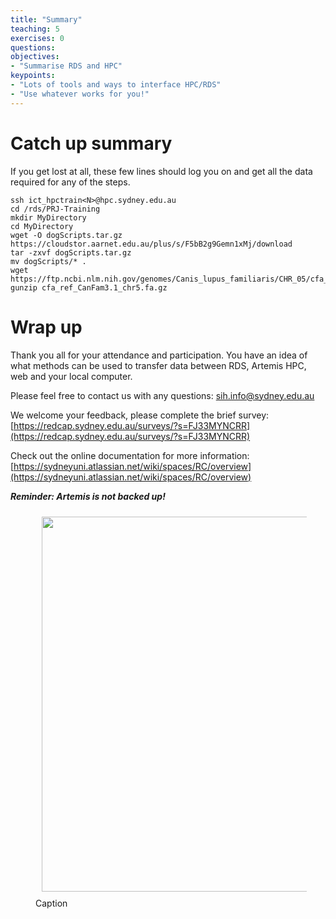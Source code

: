 ```yaml
---
title: "Summary"
teaching: 5
exercises: 0
questions:
objectives:
- "Summarise RDS and HPC"
keypoints:
- "Lots of tools and ways to interface HPC/RDS"
- "Use whatever works for you!"
---
```


# Catch up summary

If you get lost at all, these few lines should log you on and get all the data required for any of the steps.

```
ssh ict_hpctrain<N>@hpc.sydney.edu.au
cd /rds/PRJ-Training
mkdir MyDirectory
cd MyDirectory
wget -O dogScripts.tar.gz https://cloudstor.aarnet.edu.au/plus/s/F5bB2g9Gemn1xMj/download
tar -zxvf dogScripts.tar.gz 
mv dogScripts/* .
wget https://ftp.ncbi.nlm.nih.gov/genomes/Canis_lupus_familiaris/CHR_05/cfa_ref_CanFam3.1_chr5.fa.gz
gunzip cfa_ref_CanFam3.1_chr5.fa.gz 
```

# Wrap up 

Thank you all for your attendance and participation. You have an idea of what methods can be used to transfer data between RDS, Artemis HPC, web and your local computer.  

Please feel free to contact us with any questions: [sih.info@sydney.edu.au](mailto:sih.info@sydney.edu.au)

We welcome your feedback, please complete the brief survey: [https://redcap.sydney.edu.au/surveys/?s=FJ33MYNCRR](https://redcap.sydney.edu.au/surveys/?s=FJ33MYNCRR)

Check out the online documentation for more information:
[https://sydneyuni.atlassian.net/wiki/spaces/RC/overview](https://sydneyuni.atlassian.net/wiki/spaces/RC/overview)

***Reminder: Artemis is not backed up!***

<figure>
  <img src="{{ page.root }}/fig/artemisbackup.png" style="margin:10px;width:600px"/>
  <figcaption> Caption 
</figcaption>
</figure><br>




<br>
